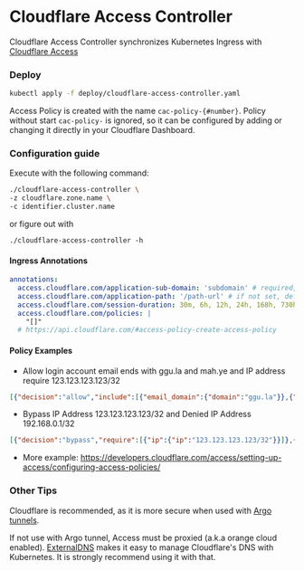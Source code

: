 # Cloudflare Access Controller

Cloudflare Access Controller synchronizes Kubernetes Ingress with [Cloudflare Access](https://www.cloudflare.com/products/cloudflare-access/)

### Deploy
```bash
kubectl apply -f deploy/cloudflare-access-controller.yaml
```

Access Policy is created with the name `cac-policy-{#number}`. Policy without start `cac-policy-` is ignored, so it can be configured by adding or changing it directly in your Cloudflare Dashboard. 

### Configuration guide
Execute with the following command:
```bash
./cloudflare-access-controller \
-z cloudflare.zone.name \
-c identifier.cluster.name
```

or figure out with
```
./cloudflare-access-controller -h
```

#### Ingress Annotations
```yaml
annotations:
  access.cloudflare.com/application-sub-domain: 'subdomain' # required, if set '', will applied domain
  access.cloudflare.com/application-path: '/path-url' # if not set, default '/'
  access.cloudflare.com/session-duration: 30m, 6h, 12h, 24h, 168h, 730h # if not set, default 24h 
  access.cloudflare.com/policies: |
    "[]"
  # https://api.cloudflare.com/#access-policy-create-access-policy
```

#### Policy Examples
- Allow login account email ends with ggu.la and mah.ye and IP address require 123.123.123.123/32 
```json
[{"decision":"allow","include":[{"email_domain":{"domain":"ggu.la"}},{"email_domain":{"domain":"google.com"}}],"require":[{"ip":{"ip":"123.123.123.123/32"}}]}]
```
- Bypass IP Address 123.123.123.123/32 and Denied IP Address 192.168.0.1/32
```json
[{"decision":"bypass","require":[{"ip":{"ip":"123.123.123.123/32"}}]},{"decision":"deny","require":[{"ip":{"ip":"192.168.0.1/32"}}]}]
``` 
- More example: https://developers.cloudflare.com/access/setting-up-access/configuring-access-policies/

### Other Tips
Cloudflare is recommended, as it is more secure when used with [Argo tunnels](https://developers.cloudflare.com/argo-tunnel/reference/kubernetes/).

If not use with Argo tunnel, Access must be proxied (a.k.a orange cloud enabled). [ExternalDNS](https://github.com/kubernetes-sigs/external-dns) makes it easy to manage Cloudflare's DNS with Kubernetes. It is strongly recommend using it with that.